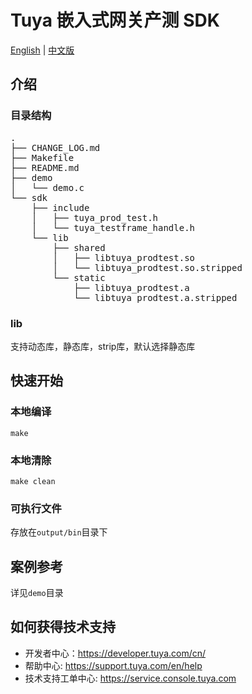 # Tuya 嵌入式网关产测 SDK

[English](README.md) | [中文版](README_cn.md)

## 介绍

### 目录结构
<pre>.
├── CHANGE_LOG.md  
├── Makefile
├── README.md
├── demo
│   └── demo.c
└── sdk
    ├── include
    │   ├── tuya_prod_test.h
    │   └── tuya_testframe_handle.h
    └── lib
        ├── shared
        │   ├── libtuya_prodtest.so
        │   └── libtuya_prodtest.so.stripped
        └── static
            ├── libtuya_prodtest.a
            └── libtuya_prodtest.a.stripped
</pre>

### lib
支持动态库，静态库，strip库，默认选择静态库

## 快速开始
### 本地编译
`make`

### 本地清除
`make clean`

### 可执行文件
存放在`output/bin`目录下

## 案例参考
详见`demo`目录

## 如何获得技术支持

- 开发者中心：https://developer.tuya.com/cn/
- 帮助中心: https://support.tuya.com/en/help
- 技术支持工单中心: https://service.console.tuya.com

